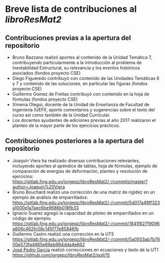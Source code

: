 # Breve lista de contribuciones al _libroResMat2_

## Contribuciones previas a la apertura del repositorio

 * Bruno Bazzano realizó aportes al contenido de la Unidad Temática 7, contribuyendo particularmente a la introducción al problema de Inestabilidad Estructural, su relevancia y los eventos históricos asociados (fondos proyecto CSE)
 * Diego Figueredo contribuyó con contenido de las Unidades Temáticas 6 y 7 y contenido de las soluciones, en particular las figuras (fondos proyecto CSE)
 * Guillermo Gomez de Freitas contribuyó con contenido en la hoja de fórmulas  (fondos proyecto CSE)
 * Ximena Otegui, docente de la Unidad de Enseñanza de Facultad de Ingeniería (UEFI), aportó comentarios y sugerencias sobre el texto del curso así como también de la Unidad Curricular.
 * Los docentes ayudantes de ediciones previas al año 2017 realizaron el planteo de la mayor parte de los ejercicios prácticos.

## Contribuciones posteriores a la apertura del repositorio

 * Joaquín Viera ha realizado diversas contribuciones relevantes, incluyendo aportes al apéndice de tablas, hoja de fórmulas, ejemplo de comparación de energías de deformación, planteo y resolución de ejercicios: https://gitlab.fing.edu.uy/jorgepz/libroResMat2/-/commits/master?author=Joaquin%20Viera
 * Bruno Bouchard realizó una corrección de una matriz de rigidez en un ejemplo de análisis de emparrillados: https://gitlab.fing.edu.uy/jorgepz/libroResMat2/-/commit/5d017a49ff323a1000e1a7aec6be9686b018fb33
 * Ignacio Suarez agregó la capacidad de ploteo de emparrillados en un código de ejemplo: https://gitlab.fing.edu.uy/jorgepz/libroResMat2/-/commit/1841f827f9096a806c462fc08c145f77e85846fb
 * Guillermo Castro realizó una corrección en la UT5 https://gitlab.fing.edu.uy/jorgepz/libroResMat2/-/commit/5a0503ab7b7600e573fa4865e68eb984dda4e662
 * [José Pedro García](https://github.com/Jose-Pedro-Garcia) realizó correcciones en ecuaciones y texto de la UT1 https://github.com/jorgepz/libroResMat2/pull/15
